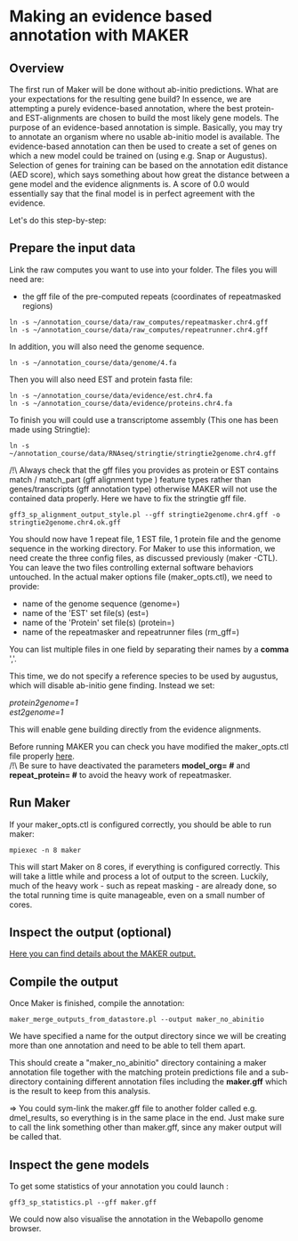 # Making an evidence based annotation with MAKER

## Overview

The first run of Maker will be done without ab-initio predictions. What are your expectations for the resulting gene build? In essence, we are attempting a purely evidence-based annotation, where the best protein- and EST-alignments are chosen to build the most likely gene models. The purpose of an evidence-based annotation is simple. Basically, you may try to annotate an organism where no usable ab-initio model is available. The evidence-based annotation can then be used to create a set of genes on which a new model could be trained on (using e.g. Snap or Augustus). Selection of genes for training can be based on the annotation edit distance (AED score), which says something about how great the distance between a gene model and the evidence alignments is. A score of 0.0 would essentially say that the final model is in perfect agreement with the evidence.

Let's do this step-by-step:

## Prepare the input data

Link the raw computes you want to use into your folder. The files you will need are:

- the gff file of the pre-computed repeats (coordinates of repeatmasked regions)

```
ln -s ~/annotation_course/data/raw_computes/repeatmasker.chr4.gff
ln -s ~/annotation_course/data/raw_computes/repeatrunner.chr4.gff
```

In addition, you will also need the genome sequence.
```
ln -s ~/annotation_course/data/genome/4.fa
```
Then you will also need EST and protein fasta file:  
```
ln -s ~/annotation_course/data/evidence/est.chr4.fa 
ln -s ~/annotation_course/data/evidence/proteins.chr4.fa
```
To finish you will could use a transcriptome assembly (This one has been made using Stringtie):
```
ln -s ~/annotation_course/data/RNAseq/stringtie/stringtie2genome.chr4.gff
```

/!\\ Always check that the gff files you provides as protein or EST contains   match / match_part (gff alignment type ) feature types rather than genes/transcripts (gff annotation type) otherwise MAKER will not use the contained data properly. Here we have to fix the stringtie gff file.

```
gff3_sp_alignment_output_style.pl --gff stringtie2genome.chr4.gff -o stringtie2genome.chr4.ok.gff
```

You should now have 1 repeat file, 1 EST file, 1 protein file and the genome sequence in the working directory. For Maker to use this information, we need create the three config files, as discussed previously (maker -CTL). You can leave the two files controlling external software behaviors untouched. In the actual maker options file (maker_opts.ctl), we need to provide:

- name of the genome sequence (genome=)
- name of the 'EST' set file(s) (est=)
- name of the 'Protein' set file(s) (protein=)
- name of the repeatmasker and repeatrunner files (rm_gff=) 

You can list multiple files in one field by separating their names by a **comma** ','.

This time, we do not specify a reference species to be used by augustus, which will disable ab-initio gene finding. Instead we set:
  
  <i>protein2genome=1</i>  
  <i>est2genome=1</i>

This will enable gene building directly from the evidence alignments.

Before running MAKER you can check you have modified the maker_opts.ctl file properly [here](practical2_supl_maker.md).<br/>
/!\ Be sure to have deactivated the parameters **model\_org= #** and **repeat\_protein= #** to avoid the heavy work of repeatmasker.

## Run Maker

If your maker\_opts.ctl is configured correctly, you should be able to run maker:
```
mpiexec -n 8 maker
```
This will start Maker on 8 cores, if everything is configured correctly.
This will take a little while and process a lot of output to the screen. Luckily, much of the heavy work - such as repeat masking - are already done, so the total running time is quite manageable, even on a small number of cores.

## Inspect the output (optional)

[Here you can find details about the MAKER output.](practical2_supl2_maker.md)

## Compile the output

Once Maker is finished, compile the annotation:
```
maker_merge_outputs_from_datastore.pl --output maker_no_abinitio
```
We have specified a name for the output directory since we will be creating more than one annotation and need to be able to tell them apart.  

This should create a "maker\_no\_abinitio" directory containing a maker annotation file together with the matching protein predictions file and a sub-directory containing different annotation files including the **maker.gff** which is the result to keep from this analysis. 

=> You could sym-link the maker.gff file to another folder called e.g. dmel\_results, so everything is in the same place in the end. Just make sure to call the link something other than maker.gff, since any maker output will be called that.


## Inspect the gene models

To get some statistics of your annotation you could launch :
```
gff3_sp_statistics.pl --gff maker.gff
```

We could now also visualise the annotation in the Webapollo genome browser.
